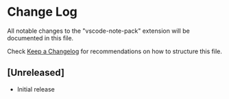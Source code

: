 # Change Log

All notable changes to the "vscode-note-pack" extension will be documented in this file.

Check [Keep a Changelog](http://keepachangelog.com/) for recommendations on how to structure this file.

## [Unreleased]

- Initial release
